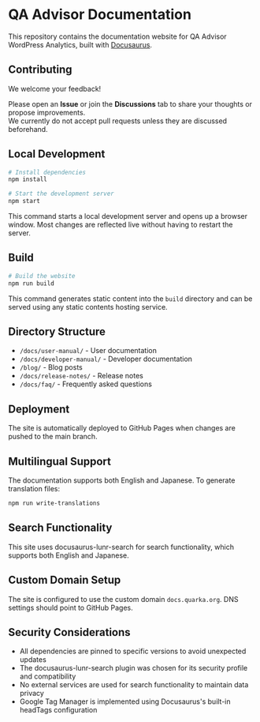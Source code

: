 # QA Advisor Documentation

This repository contains the documentation website for QA Advisor WordPress Analytics, built with [Docusaurus](https://docusaurus.io/).

## Contributing

We welcome your feedback!

Please open an **Issue** or join the **Discussions** tab to share your thoughts or propose improvements.  
We currently do not accept pull requests unless they are discussed beforehand.

## Local Development

```bash
# Install dependencies
npm install

# Start the development server
npm start
```

This command starts a local development server and opens up a browser window. Most changes are reflected live without having to restart the server.

## Build

```bash
# Build the website
npm run build
```

This command generates static content into the `build` directory and can be served using any static contents hosting service.

## Directory Structure

- `/docs/user-manual/` - User documentation
- `/docs/developer-manual/` - Developer documentation
- `/blog/` - Blog posts
- `/docs/release-notes/` - Release notes
- `/docs/faq/` - Frequently asked questions

## Deployment

The site is automatically deployed to GitHub Pages when changes are pushed to the main branch.

## Multilingual Support

The documentation supports both English and Japanese. To generate translation files:

```bash
npm run write-translations
```

## Search Functionality

This site uses docusaurus-lunr-search for search functionality, which supports both English and Japanese.

## Custom Domain Setup

The site is configured to use the custom domain `docs.quarka.org`. DNS settings should point to GitHub Pages.

## Security Considerations

- All dependencies are pinned to specific versions to avoid unexpected updates
- The docusaurus-lunr-search plugin was chosen for its security profile and compatibility
- No external services are used for search functionality to maintain data privacy
- Google Tag Manager is implemented using Docusaurus's built-in headTags configuration
